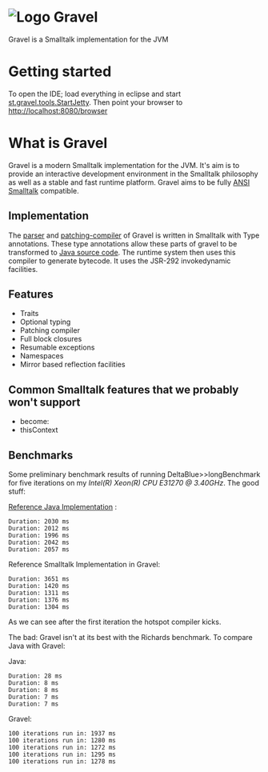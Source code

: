 ![Logo](https://raw.github.com/gravel-st/gravel/master/gravel-logo.svg)
Gravel
======

Gravel is a Smalltalk implementation for the JVM

Getting started
===============

To open the IDE; load everything in eclipse and start [st.gravel.tools.StartJetty](https://github.com/gravel-st/gravel/blob/master/src/main/java/st/gravel/tools/StartJetty.java). Then point your
browser to [http://localhost:8080/browser](http://localhost:8080/browser)

What is Gravel
==============

Gravel is a modern Smalltalk implementation for the JVM. It's aim is to provide an interactive 
development environment in the Smalltalk philosophy as well as a stable and fast runtime platform. Gravel 
aims to be fully [ANSI Smalltalk](http://wiki.squeak.org/squeak/172) compatible.

Implementation
--------------
The [parser](https://github.com/gravel-st/gravel/tree/master/src/main/st/Parser/st/gravel/support/compiler/ast)
and [patching-compiler](https://github.com/gravel-st/gravel/tree/master/src/main/st/Parser-Compiler/st/gravel/support/compiler/jvm)
of Gravel is written in Smalltalk with Type annotations. These type annotations allow these parts of gravel
to be transformed to [Java source code](https://github.com/gravel-st/gravel/tree/master/src/main/java/st/gravel/support/compiler).
The runtime system then uses this compiler to generate bytecode. It uses the JSR-292 invokedynamic facilities.

Features
--------
 - Traits
 - Optional typing
 - Patching compiler
 - Full block closures
 - Resumable exceptions
 - Namespaces
 - Mirror based reflection facilities
 
Common Smalltalk features that we probably won't support
--------
 - become:
 - thisContext
 
Benchmarks
----------
Some preliminary benchmark results of running DeltaBlue>>longBenchmark for five iterations on my *Intel(R) Xeon(R) CPU E31270 @ 3.40GHz*. The good stuff:

[Reference Java Implementation](https://github.com/gravel-st/gravel/blob/master/src/test/java/st/gravel/benchmark/DeltaBlue.java) :
```
Duration: 2030 ms
Duration: 2012 ms
Duration: 1996 ms
Duration: 2042 ms
Duration: 2057 ms
```

Reference Smalltalk Implementation in Gravel:
```
Duration: 3651 ms
Duration: 1420 ms
Duration: 1311 ms
Duration: 1376 ms
Duration: 1304 ms
```
As we can see after the first iteration the hotspot compiler kicks.

The bad: Gravel isn't at its best with the Richards benchmark. To compare Java with Gravel:

Java:
```
Duration: 28 ms
Duration: 8 ms
Duration: 8 ms
Duration: 7 ms
Duration: 7 ms
```

Gravel:
```
100 iterations run in: 1937 ms
100 iterations run in: 1280 ms
100 iterations run in: 1272 ms
100 iterations run in: 1295 ms
100 iterations run in: 1278 ms
```
